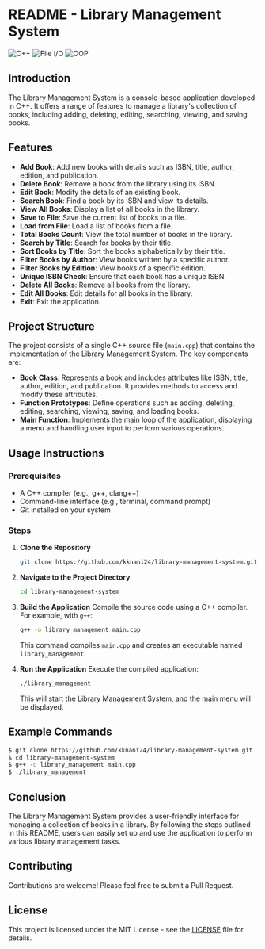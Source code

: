 # README - Library Management System

![C++](https://img.shields.io/badge/c++-%2300599C.svg?style=for-the-badge&logo=c%2B%2B&logoColor=white)
![File I/O](https://img.shields.io/badge/File%20I%2FO-005571?style=for-the-badge)
![OOP](https://img.shields.io/badge/OOP-FF6F00?style=for-the-badge)

## Introduction

The Library Management System is a console-based application developed in C++. It offers a range of features to manage a library's collection of books, including adding, deleting, editing, searching, viewing, and saving books.

## Features

- **Add Book**: Add new books with details such as ISBN, title, author, edition, and publication.
- **Delete Book**: Remove a book from the library using its ISBN.
- **Edit Book**: Modify the details of an existing book.
- **Search Book**: Find a book by its ISBN and view its details.
- **View All Books**: Display a list of all books in the library.
- **Save to File**: Save the current list of books to a file.
- **Load from File**: Load a list of books from a file.
- **Total Books Count**: View the total number of books in the library.
- **Search by Title**: Search for books by their title.
- **Sort Books by Title**: Sort the books alphabetically by their title.
- **Filter Books by Author**: View books written by a specific author.
- **Filter Books by Edition**: View books of a specific edition.
- **Unique ISBN Check**: Ensure that each book has a unique ISBN.
- **Delete All Books**: Remove all books from the library.
- **Edit All Books**: Edit details for all books in the library.
- **Exit**: Exit the application.

## Project Structure

The project consists of a single C++ source file (`main.cpp`) that contains the implementation of the Library Management System. The key components are:

- **Book Class**: Represents a book and includes attributes like ISBN, title, author, edition, and publication. It provides methods to access and modify these attributes.
- **Function Prototypes**: Define operations such as adding, deleting, editing, searching, viewing, saving, and loading books.
- **Main Function**: Implements the main loop of the application, displaying a menu and handling user input to perform various operations.

## Usage Instructions

### Prerequisites

- A C++ compiler (e.g., g++, clang++)
- Command-line interface (e.g., terminal, command prompt)
- Git installed on your system

### Steps

1. **Clone the Repository**
   ```sh
   git clone https://github.com/kknani24/library-management-system.git
   ```

2. **Navigate to the Project Directory**
   ```sh
   cd library-management-system
   ```

3. **Build the Application**
   Compile the source code using a C++ compiler. For example, with `g++`:
   ```sh
   g++ -o library_management main.cpp
   ```
   This command compiles `main.cpp` and creates an executable named `library_management`.

4. **Run the Application**
   Execute the compiled application:
   ```sh
   ./library_management
   ```
   This will start the Library Management System, and the main menu will be displayed.

## Example Commands

```sh
$ git clone https://github.com/kknani24/library-management-system.git
$ cd library-management-system
$ g++ -o library_management main.cpp
$ ./library_management
```

## Conclusion

The Library Management System provides a user-friendly interface for managing a collection of books in a library. By following the steps outlined in this README, users can easily set up and use the application to perform various library management tasks.

## Contributing

Contributions are welcome! Please feel free to submit a Pull Request.

## License

This project is licensed under the MIT License - see the [LICENSE](LICENSE) file for details.
